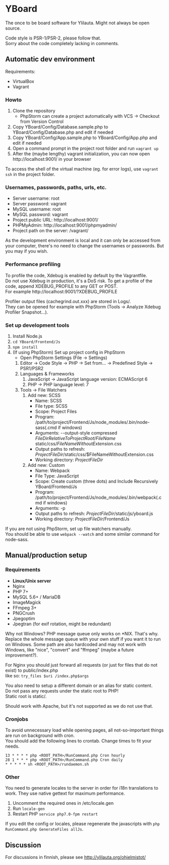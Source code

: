 # YBoard
The once to be board software for Ylilauta. Might not always be open source.

Code style is PSR-1/PSR-2, please follow that.  
Sorry about the code completely lacking in comments.

## Automatic dev environment
Requirements:
* VirtualBox
* Vagrant

### Howto
1. Clone the repository
   * PhpStorm can create a project automatically with VCS -> Checkout from Version Control
2. Copy YBoard/Config/Database.sample.php to YBoard/Config/Database.php and edit if needed
3. Copy YBoard/Config/App.sample.php to YBoard/Config/App.php and edit if needed
4. Open a command prompt in the project root folder and run `vagrant up`
5. After the (maybe lengthy) vagrant initialization, you can now open http://localhost:9001/ in your browser

To access the shell of the virtual machine (eg. for error logs), use `vagrant ssh` in the project folder.

### Usernames, passwords, paths, urls, etc.
* Server username: root
* Server password: vagrant
* MySQL username: root
* MySQL password: vagrant
* Project public URL: http://localhost:9001/
* PHPMyAdmin: http://localhost:9001/phpmyadmin/
* Project path on the server: /vagrant/

As the development environment is local and it can only be accessed from your computer,
there's no need to change the usernames or passwords. But you may if you wish.

### Performance profiling
To profile the code, Xdebug is enabled by default by the Vagrantfile.  
Do not use Xdebug in production, it's a DoS risk.
To get a profile of the code, append XDEBUG_PROFILE to any GET or POST.  
For example http://localhost:9001/?XDEBUG_PROFILE

Profiler output files (cachegrind.out.xxx) are stored in Logs/.  
They can be opened for example with PhpStorm (Tools -> Analyze Xdebug Profiler Snapshot...).

### Set up development tools
1. Install Node.js
2. `cd YBoard/Frontend/Js`
3. `npm install`
4. (If using PhpStorm) Set up project config in PhpStorm
    * Open PhpStorm Settings (File -> Settings)
    1. Editor -> Code Style -> PHP -> Set from... -> Predefined Style -> PSR1/PSR2
    2. Languages & Frameworks
        1. JavaScript -> JavaScript language version: ECMAScript 6
        2. PHP -> PHP language level: 7
    3. Tools -> File Watchers
        1. Add new: SCSS
            * Name: SCSS
            * File type: SCSS
            * Scope: Project Files
            * Program: /path/to/project/Frontend/Js/node_modules/.bin/node-sass(.cmd if windows)
            * Arguments: --output-style compressed $FileDirRelativeToProjectRoot$/$FileName$ static/css/$FileNameWithoutExtension$.css
            * Output paths to refresh: $ProjectFileDir$/static/css/$FileNameWithoutExtension.css
            * Working directory: $ProjectFileDir$
        2. Add new: Custom
            * Name: Webpack
            * File Type: JavaScript
            * Scope: Create custom (three dots) and Include Recursively YBoard/Frontend/Js
            * Program: /path/to/project/Frontend/Js/node_modules/.bin/webpack(.cmd if windows)
            * Arguments: -p
            * Output paths to refresh: $ProjectFileDir$/static/js/yboard.js
            * Working directory: $ProjectFileDir$/Frontend/Js

If you are not using PhpStorm, set up file watchers manually.  
You should be able to use `webpack --watch` and some similar command for node-sass.


## Manual/production setup
### Requirements
* **Linux/Unix server**
* Nginx
* PHP 7+
* MySQL 5.6+ / MariaDB
* ImageMagick
* FFmpeg 3+
* PNGCrush
* Jpegoptim
* Jpegtran (for exif rotation, might be redundant)

Why not Windows? PHP message queue only works on *NIX. That's why.
Replace the whole message queue with your own stuff if you want it to run on Windows.
Some path are also hardcoded and may not work with Windows, like "nice", "convert" and "ffmpeg" (maybe a future improvement?).

For Nginx you should just forward all requests (or just for files that do not exist) to public/index.php  
like so: `try_files $uri /index.php$args`

You also need to setup a different domain or an alias for static content.  
Do not pass any requests under the static root to PHP!  
Static root is static/.

Should work with Apache, but it's not supported as we do not use that.

### Cronjobs
To avoid unnecessary load while opening pages, all not-so-important things are run on background with cron.  
You should add the following lines to crontab. Change times to fit your needs.

```
13 * * * * php <ROOT_PATH>/RunCommand.php Cron hourly
28 1 * * * php <ROOT_PATH>/RunCommand.php Cron daily
* * * * * sh <ROOT_PATH>/rundaemon.sh
```

### Other
You need to generate locales to the server in order for i18n translations to work.
They use native gettext for maximum performance.
1. Uncomment the required ones in /etc/locale.gen
2. Run `locale-gen`
3. Restart PHP `service php7.0-fpm restart`

If you edit the config or locales, please regenerate the javascripts with `php RunCommand.php GenerateFiles allJs`.


## Discussion
For discussions in finnish, please see http://ylilauta.org/ohjelmistot/
